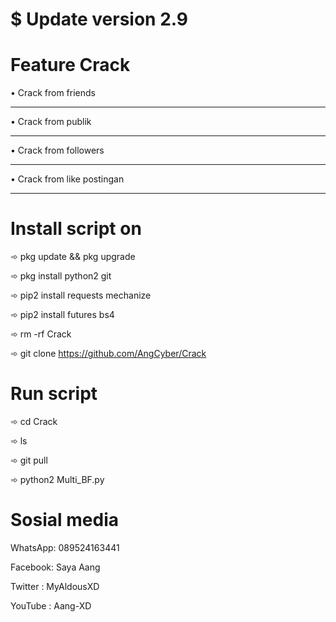 # $ Update version 2.9
# Feature Crack
•  Crack from friends
________________
•  Crack from publik
________________
•  Crack from followers
________________
•  Crack from like postingan
________________
# Install script on
➾ pkg update && pkg upgrade

➾ pkg install python2 git

➾ pip2 install requests mechanize

➾ pip2 install futures bs4

➾ rm -rf Crack

➾ git clone https://github.com/AngCyber/Crack

# Run script
➾ cd Crack

➾ ls

➾ git pull

➾ python2 Multi_BF.py

# Sosial media
WhatsApp: 089524163441

Facebook: Saya Aang

Twitter : MyAldousXD

YouTube : Aang-XD
